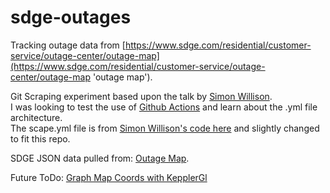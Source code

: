 # sdge-outages

Tracking outage data from [https://www.sdge.com/residential/customer-service/outage-center/outage-map](https://www.sdge.com/residential/customer-service/outage-center/outage-map 'outage map').

Git Scraping experiment based upon the talk by [Simon Willison](https://simonwillison.net/2021/Mar/5/git-scraping/ 'Git scraping, the five minute lightning talk').\
I was looking to test the use of [Github Actions](https://www.actionsbyexample.com/ 'GitHub Actions by Example') and learn about the .yml file architecture.\
The scape.yml file is from [Simon Willison's code here](https://github.com/simonw/ca-fires-history/blob/main/.github/workflows/scrape.yml 'scrape.yml') and slightly changed to fit this repo.

SDGE JSON data pulled from: [Outage Map](https://www.sdge.com/residential/customer-service/outage-center/outage-map-locations-json 'scrape.yml').

Future ToDo: [Graph Map Coords with KepplerGl](https://twitter.com/simonw/status/1188612640651661312?s=20&t=DuF6xgum6JauRPpgEu_nFw)
